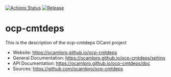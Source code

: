 
[![Actions Status](https://github.com/ocamlpro/ocp-cmtdeps/workflows/Main%20Workflow/badge.svg)](https://github.com/ocamlpro/ocp-cmtdeps/actions)
[![Release](https://img.shields.io/github/release/ocamlpro/ocp-cmtdeps.svg)](https://github.com/ocamlpro/ocp-cmtdeps/releases)

# ocp-cmtdeps

This is the description
of the ocp-cmtdeps OCaml project


* Website: https://ocamlpro.github.io/ocp-cmtdeps
* General Documentation: https://ocamlpro.github.io/ocp-cmtdeps/sphinx
* API Documentation: https://ocamlpro.github.io/ocp-cmtdeps/doc
* Sources: https://github.com/ocamlpro/ocp-cmtdeps
